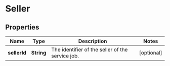 
# Seller

## Properties
Name | Type | Description | Notes
------------ | ------------- | ------------- | -------------
**sellerId** | **String** | The identifier of the seller of the service job. |  [optional]



